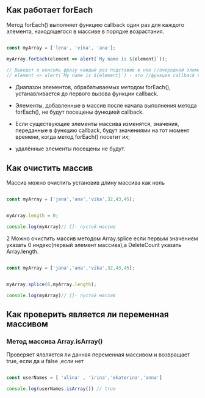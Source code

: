 ## Как работает forEach

</hr>

Метод forEach() выполняет функцию callback один раз для каждого элемента, находящегося в массиве в порядке возрастания. 

```js

const myArray = ['lena', 'vika', 'ana'];

myArray.forEach(element => alert(`My name is ${element}`));

// Выведет в консоль фразу каждый раз подставив в нее //очередной элемент массива
// element => alert(`My name is ${element}`) - это //функция callback которая будет выполнена на каждом //элементе массива

```

- Диапазон элементов, обрабатываемых методом forEach(),     устанавливается до первого вызова функции callback. 

 - Элементы, добавленные в массив после начала выполнения метода forEach(), не будут посещены функцией callback. 
 
 - Если существующие элементы массива изменятся,         значения,   переданные в функцию callback, будут значениями на тот     момент времени, когда метод forEach() посетит их;
      
 - удалённые элементы посещены не будут.
   
   
## Как очистить массив 
 
 </hr>
 
 Массив можно очистить установив длину массива как ноль 
 
 ```js
 
 const myArray = ['jana','ana','vika',32,43,45];
 
 
 myArray.length = 0;
 
 console.log(myArray)// []- пустой массив
 
 ```
 
 2 Можно очистить массив методом Array.splice если первым значением указать 0 индекс(первый элемент массива),а DeleteCount указать Array.length.
 
 ```js
 
 const myArray = ['jana','ana','vika',32,43,45];
 
 
 myArray.splice(0,myArray.length);
 
 console.log(myArray)// []- пустой массив
 
 ```
 
## Как проверить является ли переменная массивом

</hr>

### Метод массива Array.isArray()

 
 Проверяет ялвляется ли данная переменная массивом и возвращает true, если да и false ,если нет 
 
 ```js
 
 const userNames = [ 'alina' , 'irina','ekaterina','anna']
 
 console.log(userNames.isArray()) // true
 
 ```
